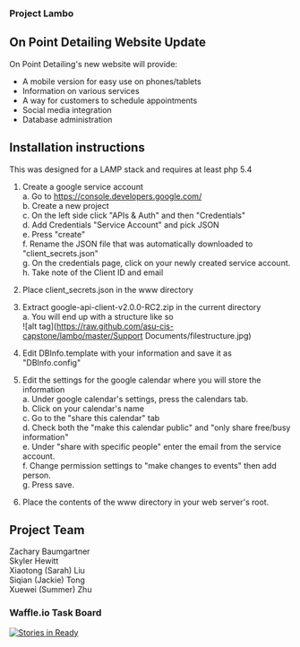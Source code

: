 ### Project Lambo

## On Point Detailing Website Update

On Point Detailing's new website will provide:
- A mobile version for easy use on phones/tablets
- Information on various services
- A way for customers to schedule appointments
- Social media integration
- Database administration

## Installation instructions

This was designed for a LAMP stack and requires at least php 5.4

1. Create a google service account  
a. Go to https://console.developers.google.com/  
b. Create a new project  
c. On the left side click "APIs & Auth" and then "Credentials"  
d. Add Credentials "Service Account" and pick JSON  
e. Press "create"  
f. Rename the JSON file that was automatically downloaded to "client_secrets.json"  
g. On the credentials page, click on your newly created service account.  
h. Take note of the Client ID and email  

2. Place client_secrets.json in the www directory

3. Extract google-api-client-v2.0.0-RC2.zip in the current directory  
a. You will end up with a structure like so  
![alt tag](https://raw.github.com/asu-cis-capstone/lambo/master/Support Documents/filestructure.jpg)

4. Edit DBInfo.template with your information and save it as "DBInfo.config"

5. Edit the settings for the google calendar where you will store the information  
a. Under google calendar's settings, press the calendars tab.  
b. Click on your calendar's name  
c. Go to the "share this calendar" tab  
d. Check both the "make this calendar public" and "only share free/busy information"  
e. Under "share with specific people" enter the email from the service account.  
f. Change permission settings to "make changes to events" then add person.  
g. Press save.  

6. Place the contents of the www directory in your web server's root.

## Project Team

Zachary Baumgartner  
Skyler Hewitt        
Xiaotong (Sarah) Liu  
Siqian (Jackie) Tong  
Xuewei (Summer) Zhu  

 
### Waffle.io Task Board

[![Stories in Ready](https://badge.waffle.io/asu-cis-capstone/lambo.svg?label=ready&title=Ready)](http://waffle.io/asu-cis-capstone/lambo)
